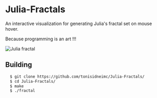 # Julia-Fractals

An interactive visualization for generating Julia's fractal set on mouse hover.

   Because programming is an art !!!

<img title="Julia fractal" alt="Julia fractal" src="/gif/fractals.gif">

## Building

```bash
  $ git clone https://github.com/tonisidneimc/Julia-Fractals/
  $ cd Julia-Fractals/
  $ make
  $ ./fractal
```
